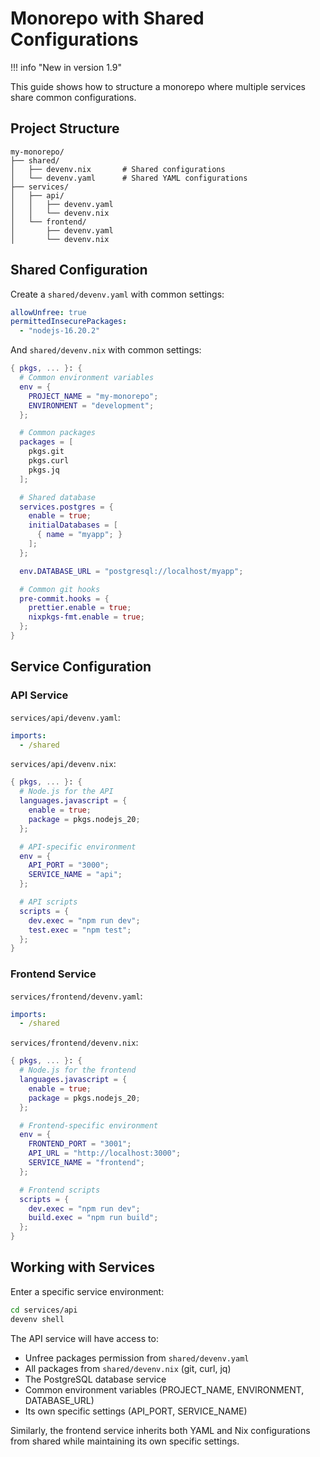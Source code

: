 # Monorepo with Shared Configurations

!!! info "New in version 1.9"

This guide shows how to structure a monorepo where multiple services share common configurations. 
## Project Structure

```
my-monorepo/
├── shared/              
│   ├── devenv.nix       # Shared configurations
│   └── devenv.yaml      # Shared YAML configurations
├── services/
│   ├── api/
│   │   ├── devenv.yaml
│   │   └── devenv.nix
│   └── frontend/
│       ├── devenv.yaml
│       └── devenv.nix
```

## Shared Configuration

Create a `shared/devenv.yaml` with common settings:

```yaml
allowUnfree: true
permittedInsecurePackages:
  - "nodejs-16.20.2"
```

And `shared/devenv.nix` with common settings:

```nix
{ pkgs, ... }: {
  # Common environment variables
  env = {
    PROJECT_NAME = "my-monorepo";
    ENVIRONMENT = "development";
  };

  # Common packages
  packages = [
    pkgs.git
    pkgs.curl
    pkgs.jq
  ];

  # Shared database
  services.postgres = {
    enable = true;
    initialDatabases = [
      { name = "myapp"; }
    ];
  };

  env.DATABASE_URL = "postgresql://localhost/myapp";

  # Common git hooks
  pre-commit.hooks = {
    prettier.enable = true;
    nixpkgs-fmt.enable = true;
  };
}
```

## Service Configuration

### API Service

`services/api/devenv.yaml`:

```yaml
imports:
  - /shared
```

`services/api/devenv.nix`:

```nix
{ pkgs, ... }: {
  # Node.js for the API
  languages.javascript = {
    enable = true;
    package = pkgs.nodejs_20;
  };

  # API-specific environment
  env = {
    API_PORT = "3000";
    SERVICE_NAME = "api";
  };

  # API scripts
  scripts = {
    dev.exec = "npm run dev";
    test.exec = "npm test";
  };
}
```

### Frontend Service

`services/frontend/devenv.yaml`:

```yaml
imports:
  - /shared
```

`services/frontend/devenv.nix`:

```nix
{ pkgs, ... }: {
  # Node.js for the frontend
  languages.javascript = {
    enable = true;
    package = pkgs.nodejs_20;
  };

  # Frontend-specific environment
  env = {
    FRONTEND_PORT = "3001";
    API_URL = "http://localhost:3000";
    SERVICE_NAME = "frontend";
  };

  # Frontend scripts
  scripts = {
    dev.exec = "npm run dev";
    build.exec = "npm run build";
  };
}
```

## Working with Services

Enter a specific service environment:

```bash
cd services/api
devenv shell
```

The API service will have access to:

- Unfree packages permission from `shared/devenv.yaml`
- All packages from `shared/devenv.nix` (git, curl, jq)
- The PostgreSQL database service
- Common environment variables (PROJECT_NAME, ENVIRONMENT, DATABASE_URL)
- Its own specific settings (API_PORT, SERVICE_NAME)

Similarly, the frontend service inherits both YAML and Nix configurations from shared while maintaining its own specific settings.

